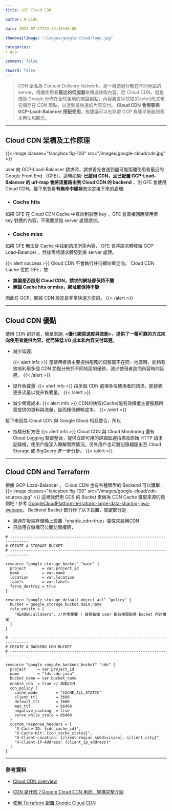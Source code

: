 ```yaml
---
title: GCP Cloud CDN

author: Aryido

date: 2023-07-27T23:26:32+08:00

thumbnailImage: "/images/google-cloud/logo.jpg"

categories:
- gcp

comment: false

reward: false
---
```

<!--BODY-->
> CDN 全名為 Content Delivery Network，是一種透過分散在不同地區的 server，用離使用者**最近的伺服器**來傳送快取內容。而 Cloud CDN，就是借助 Google 分佈在全球各地的網路節點，內容將會以快取(Cache)形式預先儲存在 CDN 節點，以達到最快速的內容交付。 **Cloud CDN 會需要與 GCP-Load-Balancer 搭配使用**，故建議可以先熟習 GCP 負載平衡器的基本用法和觀念。
<!--more-->

---

## Cloud CDN 架構及工作原理
{{< image classes="fancybox fig-100" src="/images/google-cloud/cdn.jpg" >}}

user 向 GCP-Load-Balancer 請求時，請求首先會送到盡可能距離使用者最近的 Google Front End （GFE），這時如果: **已啟用 CDN，且已配置 GCP-Load-Balancer 的 url-map 會將流量路由到 Cloud CDN 的 backend** ，則 GFE 會使用 Cloud CDN。接下來會看**有無命中緩存**來決定接下來的處理:

- ### Cache hits
如果 GFE 在 Cloud CDN Cache 中查詢到對應 key ，GFE 會直接回應使用者 key 對應的內容，不需要原始 server 處理請求。

- ### Cache miss
如果 GFE 無法從 Cache 中找到請求所需內容， GFE 會將請求轉發給 GCP-Load-Balancer ，然後再將請求轉發到某 server 處理。

{{< alert success >}}
Cloud CDN 不會執行任何網址重定向。 Cloud CDN  Cache 位於 GFE，故

- **無論是否啟用 Cloud CDN，請求的網址都保持不變**
- **無論 Cache hits or miss，網址都保持不變**

因此在 GCP，開啟 CDN 設定是非常快速方便的。
{{< /alert >}}

---

## Cloud CDN 優點
使用 CDN 的好處，簡單來說: **<優化網頁速度與效能>，提供了一種可靠的方式來向使用者提供內容，從而降低 I/O 成本和內容交付延遲。**

- 減少延遲:

  {{< alert info >}}
當使用者與主要提供服務的伺服器不在同一地區時，能夠有效地利用多個 CDN 節點分佈於不同地區的優勢，減少使用者訪問內容時的延遲。
{{< /alert >}}

- 提升負載量:
  {{< alert info >}}
由多個 CDN 處理多位使用者的請求，能接收更多流量以提升負載量。
{{< /alert >}}

- 減少頻寬成本:
  {{< alert info >}}
CDN的快取(Cache)能有效降低主要服務所需提供的資料與流量，從而降低傳輸成本。
{{< /alert >}}

接下來因為 Cloud CDN 與 Google Cloud 相互整合，所以

- 指標分析方便
  {{< alert info >}}
Cloud CDN 與 Cloud Monitoring 還有 Cloud Logging 緊密整合，提供立即可用的詳細延遲指標及原始 HTTP 請求記錄檔，使用戶能深入瞭解實際情況。另外用戶也可將記錄檔匯出至 Cloud Storage 或 BigQuery 進一步分析。
{{< /alert >}}

---

## Cloud CDN and Terraform
根據 GCP-Load-Balancer ， Cloud CDN 也有各種類型的 Backend 可以獲取 :
{{< image classes="fancybox fig-100" src="/images/google-cloud/cdn-sources.jpg" >}}
這裡我們用 GCS 的 Bucket 來做為 CDN Cache 獲取來源的範例吧 ! 參考 [GoogleCloudPlatform-terraform-large-data-sharing-java-webapp](https://github.com/GoogleCloudPlatform/terraform-large-data-sharing-java-webapp)。 Backend Bucket 部分作了以下設置，關鍵部分是
- 通過在後端存儲桶上設置「enable_cdn=true」屬性來啟用CDN
- 只啟用存儲桶可公開訪問權限，
```
# ------------------------------------------------------------------------------
# CREATE A STORAGE BUCKET
# ------------------------------------------------------------------------------

resource "google_storage_bucket" "main" {
  project       = var.project_id
  name          = var.name
  location      = var.location
  labels        = var.labels
  force_destroy = true
}

resource "google_storage_default_object_acl" "policy" {
  bucket = google_storage_bucket.main.name
  role_entity = [
    "READER:allUsers", //非常重要 ! 確保每個 user 都有權限取得 bucket 內的檔案
  ]
}

# ------------------------------------------------------------------------------
# CREATE A BACKEND CDN BUCKET
# ------------------------------------------------------------------------------

resource "google_compute_backend_bucket" "cdn" {
  project     = var.project_id
  name        = "lds-cdn-java"
  bucket_name = var.bucket_name
  enable_cdn  = true // 啟動CDN
  cdn_policy {
    cache_mode        = "CACHE_ALL_STATIC"
    client_ttl        = 3600
    default_ttl       = 3600
    max_ttl           = 86400
    negative_caching  = true
    serve_while_stale = 86400
  }
  custom_response_headers = [
    "X-Cache-ID: {cdn_cache_id}",
    "X-Cache-Hit: {cdn_cache_status}",
    "X-Client-Location: {client_region_subdivision}, {client_city}",
    "X-Client-IP-Address: {client_ip_address}"
  ]
}
```



---

### 參考資料
- [Cloud CDN overview](https://cloud.google.com/cdn/docs/overview#removing_content_from_the_cache)

- [CDN 是什麼？Google Cloud CDN 用途、架構完整介紹](https://blog.cloud-ace.tw/networking-website/cdn/cloud-cdn-intro/)

- [使用 Terraform 配置 Google Cloud CDN](https://medium.com/cognite/configuring-google-cloud-cdn-with-terraform-ab65bb0456a9)

